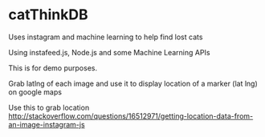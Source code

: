 # catThinkDB
Uses instagram and machine learning to help find lost cats

Using instafeed.js, Node.js and some Machine Learning APIs

This is for demo purposes.

Grab latlng of each image and use it to display location of a marker (lat lng) on google maps

Use this to grab location
http://stackoverflow.com/questions/16512971/getting-location-data-from-an-image-instagram-js
